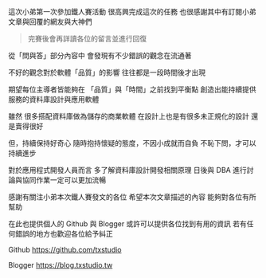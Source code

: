 這次小弟第一次參加鐵人賽活動
很高興完成這次的任務
也很感謝其中有訂閱小弟文章與回覆的網友與大神們

> 完賽後會再詳讀各位的留言並進行回復

從「問與答」部分內容中
會發現有不少錯誤的觀念在流通著

不好的觀念對於軟體「品質」的影響
往往都是一段時間後才出現

期望每位主導者皆能夠在
「品質」與「時間」之前找到平衡點
創造出能持續提供服務的資料庫設計與應用軟體

雖然
很多搭配資料庫做為儲存的商業軟體
在設計上也是有很多未正規化的設計
還是賣得很好

但，持續保持好奇心
隨時抱持懷疑的態度，不因小成就而自負
不恥下問，才可以持續進步

對於應用程式開發人員而言
多了解資料庫設計開發相關原理
日後與 DBA 進行討論與協同作業一定可以更加流暢

感謝有關注小弟本次鐵人賽發文的各位
希望本次文章描述的內容
能夠對各位有所幫助

在此也提供個人的 Github 與 Blogger
或許可以提供各位找到有用的資訊
若有任何錯誤的地方也歡迎各位給予糾正

Github
https://github.com/txstudio

Blogger
https://blog.txstudio.tw